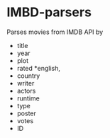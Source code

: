 IMBD-parsers
============
 Parses movies from IMDB API  by 

* title
* year
* plot
* rated
*english,
* country
* writer
* actors
* runtime
* type 
* poster
* votes
* ID

